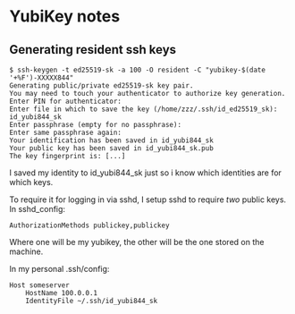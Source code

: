 # YubiKey notes

## Generating resident ssh keys

	$ ssh-keygen -t ed25519-sk -a 100 -O resident -C "yubikey-$(date '+%F')-XXXXX844"
	Generating public/private ed25519-sk key pair.
	You may need to touch your authenticator to authorize key generation.
	Enter PIN for authenticator: 
	Enter file in which to save the key (/home/zzz/.ssh/id_ed25519_sk): id_yubi844_sk
	Enter passphrase (empty for no passphrase): 
	Enter same passphrase again: 
	Your identification has been saved in id_yubi844_sk
	Your public key has been saved in id_yubi844_sk.pub
	The key fingerprint is: [...]

I saved my identity to id_yubi844_sk just so i know which identities are for which keys.

To require it for logging in via sshd, I setup sshd to require _two_ public keys. In sshd_config:

	AuthorizationMethods publickey,publickey

Where one will be my yubikey, the other will be the one stored on the machine.

In my personal .ssh/config:

	Host someserver
		HostName 100.0.0.1
		IdentityFile ~/.ssh/id_yubi844_sk


